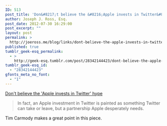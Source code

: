 ```yaml
---
ID: 513
post_title: 'Don&#8217;t believe the &#8216;Apple invests in Twitter&#8217; hype'
author: Joseph J. Ross, Esq.
post_date: 2012-07-30 16:29:00
post_excerpt: ""
layout: post
permalink: >
  http://joeross.me/blog/links/dont-believe-the-apple-invests-in-twitter-hype/
published: true
tumblr_geek-esq_permalink:
  - >
    http://geek-esq.tumblr.com/post/28342144423/dont-believe-the-apple-invests-in-twitter-hype
tumblr_geek-esq_id:
  - "28342144423"
gfonts_meta_no_font:
  - "1"
---
```

<a href='http://www.theverge.com/apple/2012/7/28/3198148/dont-believe-the-apple-invests-in-twitter-hype?utm_medium=referral&amp;utm_source=pulsenews'>Don't believe the 'Apple invests in Twitter' hype</a><div class="link_description"><blockquote>
  <p>In fact, an Apple investment in Twitter is painted as something Twitter can take or leave, but a partnership Apple desperately needs.</p>
</blockquote>

<p>Tim Carmody makes a great point in this piece.</p></div>